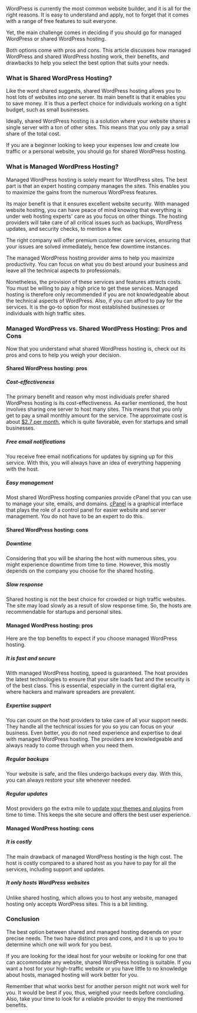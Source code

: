 WordPress is currently the most common website builder, and it is all for the right reasons. It is easy to understand and apply, not to forget that it comes with a range of free features to suit everyone.

Yet, the main challenge comes in deciding if you should go for managed WordPress or shared WordPress hosting.

Both options come with pros and cons. This article discusses how managed WordPress and shared WordPress hosting work, their benefits, and drawbacks to help you select the best option that suits your needs.

### What is Shared WordPress Hosting?

Like the word shared suggests, shared WordPress hosting allows you to host lots of websites into one server. Its main benefit is that it enables you to save money. It is thus a perfect choice for individuals working on a tight budget, such as small businesses.

Ideally, shared WordPress hosting is a solution where your website shares a single server with a ton of other sites. This means that you only pay a small share of the total cost.

If you are a beginner looking to keep your expenses low and create low traffic or a personal website, you should go for shared WordPress hosting.

### What is Managed WordPress Hosting?

Managed WordPress hosting is solely meant for WordPress sites. The best part is that an expert hosting company manages the sites. This enables you to maximize the gains from the numerous WordPress features.

Its major benefit is that it ensures excellent website security. With managed website hosting, you can have peace of mind knowing that everything is under web hosting experts&#39; care as you focus on other things. The hosting providers will take care of all critical issues such as backups, WordPress updates, and security checks, to mention a few.

The right company will offer premium customer care services, ensuring that your issues are solved immediately, hence few downtime instances.

The managed WordPress hosting provider aims to help you maximize productivity. You can focus on what you do best around your business and leave all the technical aspects to professionals.

Nonetheless, the provision of these services and features attracts costs. You must be willing to pay a high price to get these services. Managed hosting is therefore only recommended if you are not knowledgeable about the technical aspects of WordPress. Also, if you can afford to pay for the services. It is the go-to option for most established businesses or individuals with high traffic sites.

### Managed WordPress vs. Shared WordPress Hosting: Pros and Cons

Now that you understand what shared WordPress hosting is, check out its pros and cons to help you weigh your decision.

#### Shared WordPress hosting: pros

##### Cost-effectiveness

The primary benefit and reason why most individuals prefer shared WordPress hosting is its cost-effectiveness. As earlier mentioned, the host involves sharing one server to host many sites. This means that you only get to pay a small monthly amount for the service. The approximate cost is about [$2.7 per month](https://www.websitebuilderexpert.com/web-hosting/cheap-shared-hosting/), which is quite favorable, even for startups and small businesses.

##### Free email notifications 

You receive free email notifications for updates by signing up for this service. With this, you will always have an idea of everything happening with the host.

##### Easy management

Most shared WordPress hosting companies provide cPanel that you can use to manage your site, emails, and domains. [cPanel](https://www.wpbeginner.com/glossary/cpanel/) is a graphical interface that plays the role of a control panel for easier website and server management. You do not have to be an expert to do this.

#### Shared WordPress hosting: cons

##### Downtime

Considering that you will be sharing the host with numerous sites, you might experience downtime from time to time. However, this mostly depends on the company you choose for the shared hosting.

##### Slow response

Shared hosting is not the best choice for crowded or high traffic websites. The site may load slowly as a result of slow response time. So, the hosts are recommendable for startups and personal sites.

#### Managed WordPress hosting: pros

Here are the top benefits to expect if you choose managed WordPress hosting.

##### It is fast and secure

With managed WordPress hosting, speed is guaranteed. The host provides the latest technologies to ensure that your site loads fast and the security is of the best class. This is essential, especially in the current digital era, where hackers and malware spreaders are prevalent.

##### Expertise support

You can count on the host providers to take care of all your support needs. They handle all the technical issues for you so you can focus on your business. Even better, you do not need experience and expertise to deal with managed WordPress hosting. The providers are knowledgeable and always ready to come through when you need them.

##### Regular backups

Your website is safe, and the files undergo backups every day. With this, you can always restore your site whenever needed.

##### Regular updates

Most providers go the extra mile to [update your themes and plugins](https://optimwise.com/why-update-wordpress-and-plugins/) from time to time. This keeps the site secure and offers the best user experience.

#### Managed WordPress hosting: cons

##### It is costly

The main drawback of managed WordPress hosting is the high cost. The host is costly compared to a shared host as you have to pay for all the services, including support and updates.

##### It only hosts WordPress websites

Unlike shared hosting, which allows you to host any website, managed hosting only accepts WordPress sites. This is a bit limiting.

### Conclusion

The best option between shared and managed hosting depends on your precise needs. The two have distinct pros and cons, and it is up to you to determine which one will work for you best.

If you are looking for the ideal host for your website or looking for one that can accommodate any website, shared WordPress hosting is suitable. If you want a host for your high-traffic website or you have little to no knowledge about hosts, managed hosting will work better for you.

Remember that what works best for another person might not work well for you. It would be best if you, thus, weighed your needs before concluding. Also, take your time to look for a reliable provider to enjoy the mentioned benefits.